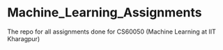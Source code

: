 # Machine_Learning_Assignments
The repo for all assignments done for CS60050 (Machine Learning at IIT Kharagpur)
